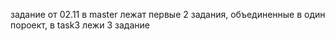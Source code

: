 задание от 02.11 в master лежат первые 2 задания, объединенные в один пороект, в task3 лежи 3 задание

